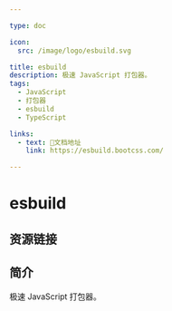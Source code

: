 ```yaml
---

type: doc

icon:
  src: /image/logo/esbuild.svg

title: esbuild
description: 极速 JavaScript 打包器。
tags:
  - JavaScript
  - 打包器
  - esbuild
  - TypeScript

links:
  - text: 📖文档地址
    link: https://esbuild.bootcss.com/

---
```


<ShowLogo />

# esbuild

<ShowTags />

<ShowBreadcrumb />

## 资源链接

<ShowLinks />

## 简介

极速 JavaScript 打包器。
